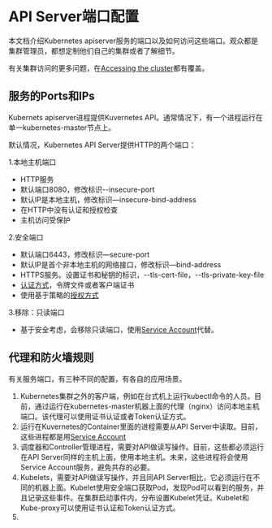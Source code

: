# **API Server端口配置**

本文档介绍Kubernetes apiserver服务的端口以及如何访问这些端口。观众都是集群管理员，都想定制他们自己的集群或者了解细节。

有关集群访问的更多问题，在[Accessing the cluster](http://kubernetes.io/v1.1/docs/user-guide/accessing-the-cluster.html)都有覆盖。

## **服务的Ports和IPs**
Kubernets apiserver进程提供Kuvernetes API。通常情况下，有一个进程运行在单一kubernetes-master节点上。

默认情况，Kubernetes API Server提供HTTP的两个端口：

 1.本地主机端口
 - HTTP服务
 - 默认端口8080，修改标识--insecure-port
 - 默认IP是本地主机，修改标识—insecure-bind-address
 - 在HTTP中没有认证和授权检查
 - 主机访问受保护
 
2.安全端口
 - 默认端口6443，修改标识—secure-port
 - 默认IP是首个非本地主机的网络接口，修改标识—bind-address
 - HTTPS服务。设置证书和秘钥的标识，--tls-cert-file，--tls-private-key-file
 - [认证方式](http://kubernetes.io/v1.1/docs/admin/authentication.html)，令牌文件或者客户端证书
 - 使用基于策略的[授权方式](http://kubernetes.io/v1.1/docs/admin/authorization.html)

3.移除：只读端口
 - 基于安全考虑，会移除只读端口，使用[Service Account](http://kubernetes.io/v1.1/docs/user-guide/service-accounts.html)代替。
## **代理和防火墙规则**
有关服务端口，有三种不同的配置，有各自的应用场景。
1. Kubernetes集群之外的客户端，例如在台式机上运行kubectl命令的人员。目前，通过运行在kubernetes-master机器上面的代理（nginx）访问本地主机端口。该代理可以使用证书认证或者Token认证方式。
2. 运行在Kuvernetes的Container里面的进程需要从API Server中读取。目前，这些进程都是用[Service Account](http://kubernetes.io/v1.1/docs/user-guide/service-accounts.html)
3. 调度器和Controller管理进程，需要对API做读写操作。目前，这些都必须运行在API Server同样的主机上面，使用本地主机。未来，这些进程将会使用Service Account服务，避免共存的必要。
4. Kubelets，需要对API做读写操作，并且同API Server相比，它必须运行在不同的机器上面。Kubelet使用安全端口获取Pod，发现Pod可以看到的服务，并且记录这些事件。在集群启动事件内，分布设置Kubelet凭证。Kubelet和Kube-proxy可以使用证书认证和Token认证方式。
5. 
